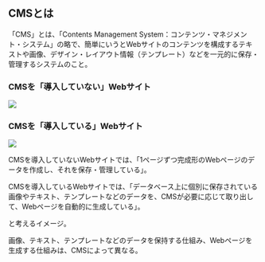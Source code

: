 ## CMSとは
「CMS」とは、「Contents Management System：コンテンツ・マネジメント・システム」の略で、簡単にいうとWebサイトのコンテンツを構成するテキストや画像、デザイン・レイアウト情報（テンプレート）などを一元的に保存・管理するシステムのこと。<br>

### CMSを「導入していない」Webサイト
<img src="https://www.hitachi-solutions.co.jp/digitalmarketing/sp/shared/images/column/column_detail9_01.jpg">

### CMSを「導入している」Webサイト
<img src="https://www.hitachi-solutions.co.jp/digitalmarketing/sp/shared/images/column/column_detail9_02.jpg">

CMSを導入していないWebサイトでは、「1ページずつ完成形のWebページのデータを作成し、それを保存・管理している」。

CMSを導入しているWebサイトでは、「データベース上に個別に保存されている画像やテキスト、テンプレートなどのデータを、CMSが必要に応じて取り出して、Webページを自動的に生成している」。

と考えるイメージ。

画像、テキスト、テンプレートなどのデータを保持する仕組み、Webページを生成する仕組みは、CMSによって異なる。
